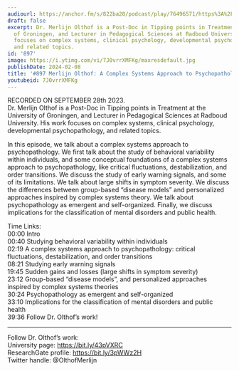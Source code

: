 ```yaml
---
audiourl: https://anchor.fm/s/822ba20/podcast/play/76496571/https%3A%2F%2Fd3ctxlq1ktw2nl.cloudfront.net%2Fstaging%2F2023-8-28%2Faef13707-56fe-9062-6000-01a04d1b9a0e.m4a
draft: false
excerpt: Dr. Merlijn Olthof is a Post-Doc in Tipping points in Treatment at the University
  of Groningen, and Lecturer in Pedagogical Sciences at Radboud University. His work
  focuses on complex systems, clinical psychology, developmental psychopathology,
  and related topics.
id: '897'
image: https://i.ytimg.com/vi/7J0vrrXMFKg/maxresdefault.jpg
publishDate: 2024-02-08
title: '#897 Merlijn Olthof: A Complex Systems Approach to Psychopathology'
youtubeid: 7J0vrrXMFKg
---
```

<div class="timelinks">

RECORDED ON SEPTEMBER 28th 2023.  
Dr. Merlijn Olthof is a Post-Doc in Tipping points in Treatment at the University of Groningen, and Lecturer in Pedagogical Sciences at Radboud University. His work focuses on complex systems, clinical psychology, developmental psychopathology, and related topics.

In this episode, we talk about a complex systems approach to psychopathology. We first talk about the study of behavioral variability within individuals, and some conceptual foundations of a complex systems approach to psychopathology, like critical fluctuations, destabilization, and order transitions. We discuss the study of early warning signals, and some of its limitations. We talk about large shifts in symptom severity. We discuss the differences between group-based “disease models” and personalized approaches inspired by complex systems theory. We talk about psychopathology as emergent and self-organized. Finally, we discuss implications for the classification of mental disorders and public health.

Time Links:  
<time>00:00</time> Intro  
<time>00:40</time> Studying behavioral variability within individuals  
<time>02:19</time> A complex systems approach to psychopathology: critical fluctuations, destabilization, and order transitions  
<time>08:21</time> Studying early warning signals  
<time>19:45</time> Sudden gains and losses (large shifts in symptom severity)  
<time>23:12</time> Group-based “disease models”, and personalized approaches inspired by complex systems theories  
<time>30:24</time> Psychopathology as emergent and self-organized  
<time>33:10</time> Implications for the classification of mental disorders and public health  
<time>39:36</time> Follow Dr. Olthof’s work!

---

Follow Dr. Olthof’s work:  
University page: https://bit.ly/43pVXRC  
ResearchGate profile: https://bit.ly/3pWWz2H  
Twitter handle: @OlthofMerlijn
</div>

